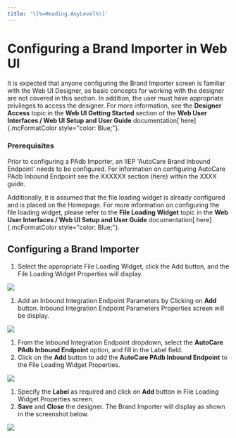 ```yaml
---
title: '\[%=Heading.AnyLevel%\]'
---
```


Configuring a Brand Importer in Web UI
======================================

It is expected that anyone configuring the Brand Importer screen is
familiar with the Web UI Designer, as basic concepts for working with
the designer are not covered in this section. In addition, the user must
have appropriate privileges to access the designer. For more
information, see the **Designer Access** topic in the **Web UI Getting
Started** section of the **Web User Interfaces / Web UI Setup and User
Guide** documentation[ here]{.mcFormatColor style="color: Blue;"}.

### Prerequisites

Prior to configuring a PAdb Importer, an IIEP 'AutoCare Brand Inbound
Endpoint' needs to be configured. For information on configuring
AutoCare PAdb Inbound Endpoint see the XXXXXX section (here) within the
XXXX guide.

Additionally, it is assumed that the file loading widget is already
configured and is placed on the Homepage. For more information on
configuring the file loading widget, please refer to the **File Loading
Widget** topic in the **Web User Interfaces / Web UI Setup and User
Guide** documentation[ here]{.mcFormatColor style="color: Blue;"}.

Configuring a Brand Importer
----------------------------

1.  Select the appropriate File Loading Widget, click the Add button,
    and the File Loading Widget Properties will display.

![](../../../../Resources/Images/Importers/Standard_AC/Brand/FileLoadingWidget.png)

1.  Add an Inbound Integration Endpoint Parameters by Clicking on
    **Add** button. Inbound Integration Endpoint Parameters Properties
    screen will be display.

![](../../../../Resources/Images/Importers/Standard_AC/Brand/AutoCare%20Brand%20Inbound.png)

1.  From the Inbound Integration Endpoint dropdown, select the
    **AutoCare PAdb Inbound Endpoint** option, and fill in the Label
    field.
2.  Click on the **Add** button to add the **AutoCare PAdb Inbound
    Endpoint** to the File Loading Widget Properties.

![](../../../../Resources/Images/Importers/Standard_AC/Brand/FileLoadingWidgetReferenceData.png)

1.  Specify the **Label** as required and click on **Add** button in
    File Loading Widget Properties screen.
2.  **Save** and **Close** the designer. The Brand Importer will display
    as shown in the screenshot below.

![](../../../../Resources/Images/Importers/Standard_AC/Brand/Brand.png)
